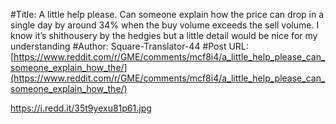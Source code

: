 #Title: A little help please. Can someone explain how the price can drop in a single day by around 34% when the buy volume exceeds the sell volume. I know it’s shithousery by the hedgies but a little detail would be nice for my understanding
#Author: Square-Translator-44
#Post URL: [https://www.reddit.com/r/GME/comments/mcf8i4/a_little_help_please_can_someone_explain_how_the/](https://www.reddit.com/r/GME/comments/mcf8i4/a_little_help_please_can_someone_explain_how_the/)


https://i.redd.it/35t9yexu81p61.jpg